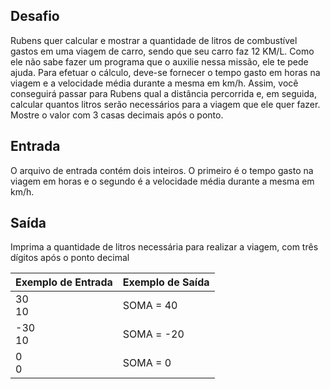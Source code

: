 ## Desafio

Rubens quer calcular e mostrar a quantidade de litros de combustível gastos
em uma viagem de carro, sendo que seu carro faz 12 KM/L. Como ele não sabe
fazer um programa que o auxilie nessa missão, ele te pede ajuda. Para efetuar
o cálculo, deve-se fornecer o tempo gasto em horas na viagem e a velocidade
média durante a mesma em km/h. Assim, você conseguirá passar para Rubens qual
a distância percorrida e, em seguida, calcular quantos litros serão necessários
para a viagem que ele quer fazer. Mostre o valor com 3 casas decimais após o
ponto.

## Entrada

O arquivo de entrada contém dois inteiros. O primeiro é o tempo gasto na
viagem em horas e o segundo é a velocidade média durante a mesma em km/h.

## Saída

Imprima a quantidade de litros necessária para realizar a viagem, com três
dígitos após o ponto decimal 

| Exemplo de Entrada | Exemplo de Saída|
| ---|--- |
| 30<br />10 | SOMA = 40 |
| -30<br />10 | SOMA = -20 |
| 0<br />0 | SOMA = 0 |

